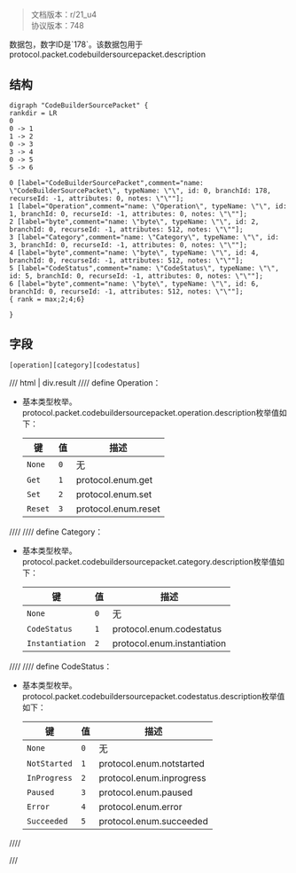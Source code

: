# <!-- md:samp CodeBuilderSourcePacket -->

> 文档版本：r/21_u4<br/>协议版本：748

<!-- md:samp CodeBuilderSourcePacket -->数据包，数字ID是`178`。该数据包用于protocol.packet.codebuildersourcepacket.description

## 结构

```viz
digraph "CodeBuilderSourcePacket" {
rankdir = LR
0
0 -> 1
1 -> 2
0 -> 3
3 -> 4
0 -> 5
5 -> 6

0 [label="CodeBuilderSourcePacket",comment="name: \"CodeBuilderSourcePacket\", typeName: \"\", id: 0, branchId: 178, recurseId: -1, attributes: 0, notes: \"\""];
1 [label="Operation",comment="name: \"Operation\", typeName: \"\", id: 1, branchId: 0, recurseId: -1, attributes: 0, notes: \"\""];
2 [label="byte",comment="name: \"byte\", typeName: \"\", id: 2, branchId: 0, recurseId: -1, attributes: 512, notes: \"\""];
3 [label="Category",comment="name: \"Category\", typeName: \"\", id: 3, branchId: 0, recurseId: -1, attributes: 0, notes: \"\""];
4 [label="byte",comment="name: \"byte\", typeName: \"\", id: 4, branchId: 0, recurseId: -1, attributes: 512, notes: \"\""];
5 [label="CodeStatus",comment="name: \"CodeStatus\", typeName: \"\", id: 5, branchId: 0, recurseId: -1, attributes: 0, notes: \"\""];
6 [label="byte",comment="name: \"byte\", typeName: \"\", id: 6, branchId: 0, recurseId: -1, attributes: 512, notes: \"\""];
{ rank = max;2;4;6}

}

```

## 字段

```title='CodeBuilderSourcePacket'
[operation][category][codestatus]
```

/// html | div.result
//// define
Operation：<!-- md:samp byte -->

- 基本类型枚举。protocol.packet.codebuildersourcepacket.operation.description枚举值如下：

  |键|值|描述|
  |---|---|---|
  |`None`|`0`|无|
  |`Get`|`1`|protocol.enum.get|
  |`Set`|`2`|protocol.enum.set|
  |`Reset`|`3`|protocol.enum.reset|



////
//// define
Category：<!-- md:samp byte -->

- 基本类型枚举。protocol.packet.codebuildersourcepacket.category.description枚举值如下：

  |键|值|描述|
  |---|---|---|
  |`None`|`0`|无|
  |`CodeStatus`|`1`|protocol.enum.codestatus|
  |`Instantiation`|`2`|protocol.enum.instantiation|



////
//// define
CodeStatus：<!-- md:samp byte -->

- 基本类型枚举。protocol.packet.codebuildersourcepacket.codestatus.description枚举值如下：

  |键|值|描述|
  |---|---|---|
  |`None`|`0`|无|
  |`NotStarted`|`1`|protocol.enum.notstarted|
  |`InProgress`|`2`|protocol.enum.inprogress|
  |`Paused`|`3`|protocol.enum.paused|
  |`Error`|`4`|protocol.enum.error|
  |`Succeeded`|`5`|protocol.enum.succeeded|



////

///

